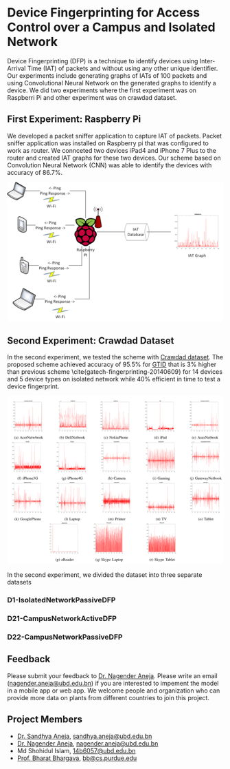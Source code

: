 # Device Fingerprinting for Access Control over a Campus and Isolated Network
Device Fingerprinting (DFP) is a technique to identify devices using Inter-Arrival Time (IAT) of packets and without using any other unique identifier. Our experiments include generating graphs of IATs of 100 packets and using Convolutional Neural Network on the generated graphs to identify a device. We did two experiments where the first experiment was on Raspberri Pi and other experiment was on crawdad dataset.

## First Experiment: Raspberry Pi
We developed a packet sniffer application to capture IAT of packets. Packet sniffer application was installed on Raspberry pi that was configured to work as router. We connceted two devices iPad4 and iPhone 7 Plus to the router and created IAT graphs for these two devices. Our scheme based on Convolution Neural Network (CNN) was able to identify the devices with accuracy of 86.7\%.

![DFP on Raspberry Pi](https://github.com/naneja/device-fingerprinting/blob/master/figs/DM2.png)

## Second Experiment: Crawdad Dataset
In the second experiment, we tested the scheme with [Crawdad dataset](https://crawdad.org/gatech/fingerprinting/20140609). The proposed scheme achieved accuracy of 95.5\% for [GTID](https://crawdad.org/gatech/fingerprinting/20140609) that is 3\% higher than previous scheme \cite{gatech-fingerprinting-20140609} for 14 devices and 5 device types on isolated network while 40\% efficient in time to test a device fingerprint.

![Crawdad Dataset](https://github.com/naneja/device-fingerprinting/blob/master/figs/dfp2.png)

In the second experiment, we divided the dataset into three separate datasets

### D1-IsolatedNetworkPassiveDFP


### D21-CampusNetworkActiveDFP


### D22-CampusNetworkPassiveDFP



## Feedback
Please submit your feedback to [Dr. Nagender Aneja](http://expert.ubd.edu.bn/nagender.aneja). Please write an email (nagender.aneja@ubd.edu.bn) if you are interested to impement the model in a mobile app or web app. We welcome people and organization who can provide more data on plants from different countries to join this project. 

## Project Members
*  [Dr. Sandhya Aneja](http://expert.ubd.edu.bn/sandhya.aneja), sandhya.aneja@ubd.edu.bn
*  [Dr. Nagender Aneja](http://expert.ubd.edu.bn/nagender.aneja), nagender.aneja@ubd.edu.bn
*  Md Shohidul Islam, 14b6057@ubd.edu.bn
*  [Prof. Bharat Bhargava](https://www.cs.purdue.edu/homes/bb/), bb@cs.purdue.edu
